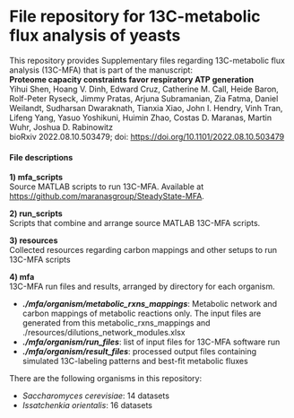 # File repository for 13C-metabolic flux analysis of yeasts
This repository provides Supplementary files regarding 13C-metabolic flux analysis (13C-MFA) that is part of the manuscript:<br>
**Proteome capacity constraints favor respiratory ATP generation**<br>
Yihui Shen, Hoang V. Dinh, Edward Cruz, Catherine M. Call, Heide Baron, Rolf-Peter Ryseck, Jimmy Pratas, Arjuna Subramanian, Zia Fatma, Daniel Weilandt, Sudharsan Dwaraknath, Tianxia Xiao, John I. Hendry, Vinh Tran, Lifeng Yang, Yasuo Yoshikuni, Huimin Zhao, Costas D. Maranas, Martin Wuhr, Joshua D. Rabinowitz<br>
bioRxiv 2022.08.10.503479; doi: https://doi.org/10.1101/2022.08.10.503479
<br>
#### File descriptions
**1) mfa_scripts**<br>
Source MATLAB scripts to run 13C-MFA. Available at https://github.com/maranasgroup/SteadyState-MFA.

**2) run_scripts**<br>
Scripts that combine and arrange source MATLAB 13C-MFA scripts.

**3) resources**<br>
Collected resources regarding carbon mappings and other setups to run 13C-MFA scripts

**4) mfa**<br>
13C-MFA run files and results, arranged by directory for each organism.<br>
* ***./mfa/organism/metabolic_rxns_mappings***: Metabolic network and carbon mappings of metabolic reactions only. The input files are generated from this metabolic_rxns_mappings and ./resources/dilutions_network_modules.xlsx
* ***./mfa/organism/run_files***: list of input files for 13C-MFA software run
* ***./mfa/organism/result_files***: processed output files containing simulated 13C-labeling patterns and best-fit metabolic fluxes
    
There are the following organisms in this repository:
* *Saccharomyces cerevisiae*: 14 datasets
* *Issatchenkia orientalis*: 16 datasets
